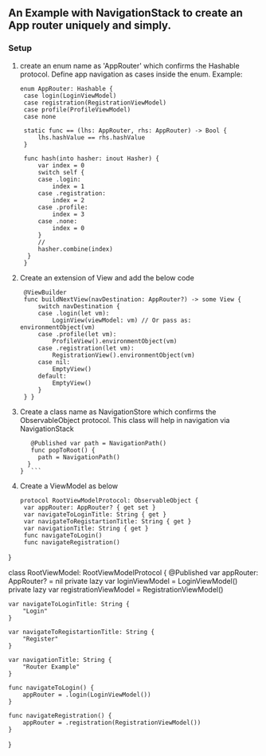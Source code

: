 ## An Example with NavigationStack to create an App router uniquely and simply.

### Setup
1. create an enum name as 'AppRouter' which confirms the Hashable protocol. Define app navigation as cases inside the enum. Example:
   ```
   enum AppRouter: Hashable {
    case login(LoginViewModel)
    case registration(RegistrationViewModel)
    case profile(ProfileViewModel)
    case none

    static func == (lhs: AppRouter, rhs: AppRouter) -> Bool {
        lhs.hashValue == rhs.hashValue
    }
    
    func hash(into hasher: inout Hasher) {
        var index = 0
        switch self {
        case .login:
            index = 1
        case .registration:
            index = 2
        case .profile:
            index = 3
        case .none:
            index = 0
        }
        //
        hasher.combine(index)
     }
    }
    ```

2. Create an extension of View and add the below code
   ```extension View {
    @ViewBuilder
    func buildNextView(navDestination: AppRouter?) -> some View {
        switch navDestination {
        case .login(let vm):
            LoginView(viewModel: vm) // Or pass as: environmentObject(vm)
        case .profile(let vm):
            ProfileView().environmentObject(vm)
        case .registration(let vm):
            RegistrationView().environmentObject(vm)
        case nil:
            EmptyView()
        default:
            EmptyView()
        }
    } }
   ```

3. Create a class name as NavigationStore which confirms the ObservableObject protocol. This class will help in navigation via NavigationStack
   ```final class NavigationStore: ObservableObject {
      @Published var path = NavigationPath()
      func popToRoot() {
        path = NavigationPath()
     }
   }  ```

4. Create a ViewModel as below
   ```
   protocol RootViewModelProtocol: ObservableObject {
    var appRouter: AppRouter? { get set }
    var navigateToLoginTitle: String { get }
    var navigateToRegistartionTitle: String { get }
    var navigationTitle: String { get }
    func navigateToLogin()
    func navigateRegistration()

}

class RootViewModel: RootViewModelProtocol {
    @Published var appRouter: AppRouter? = nil
    private lazy var loginViewModel = LoginViewModel()
    private lazy var registrationViewModel = RegistrationViewModel()
    
    var navigateToLoginTitle: String {
        "Login"
    }

    var navigateToRegistartionTitle: String {
        "Register"
    }
    
    var navigationTitle: String {
        "Router Example"
    }
    
    func navigateToLogin() {
        appRouter = .login(LoginViewModel())
    }
    
    func navigateRegistration() {
        appRouter = .registration(RegistrationViewModel())
    }
}
```
